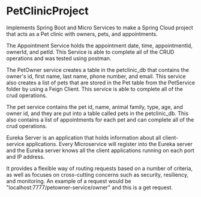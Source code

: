 # PetClinicProject
Implements Spring Boot and Micro Services to make a Spring Cloud project that acts as a Pet clinic with owners, pets, and appointments.

The Appointment Service holds the appointment date, time,  appointmentId, ownerId, and petId. This Service is able to complete all of the CRUD operations and was tested using postman.

The PetOwner service creates a table in the petclinic_db that contains the owner's id, first name, last name, phone number, and email.  This service also creates a list of pets that are stored in the Pet table from the PetService folder by using a Feign Client. This service is able to complete all of the crud operations.

The pet service contains the pet id, name, animal family, type, age, and owner id, and they are put into a table called pets in the petclinic_db. This also contains a list of appointments for each pet and can complete all of the crud operations.

Eureka Server is an application that holds information about all client-service applications. Every Microservice will register into the Eureka server and the Eureka server knows all the client applications running on each port and IP address.

It provides a flexible way of routing requests based on a number of criteria, as well as focuses on cross-cutting concerns such as security, resiliency, and monitoring.
An example of a request would be "localhost:7777/petowner-service/owner" and this is a get request.
